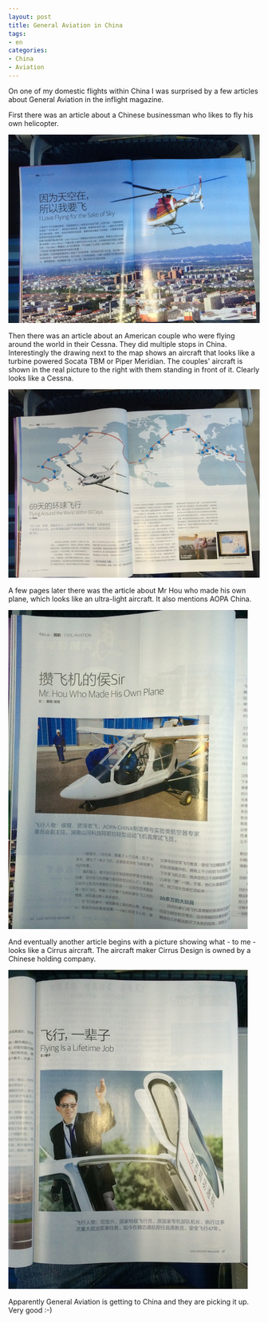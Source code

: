 ```yaml
---
layout: post
title: General Aviation in China
tags:
- en
categories:
- China
- Aviation
---
```

On one of my domestic flights within China I was surprised by a few articles about General Aviation in the inflight magazine.

First there was an article about a Chinese businessman who likes to fly his own helicopter.

![IMG 0561](/img/posts/aviation-china/IMG_0561.jpg)

Then there was an article about an American couple who were flying around the world in their Cessna. They did multiple stops in China. Interestingly the drawing next to the map shows an aircraft that looks like a turbine powered Socata TBM or Piper Meridian. The couples' aircraft is shown in the real picture to the right with them standing in front of it. Clearly looks like a Cessna.

![IMG 0562](/img/posts/aviation-china/IMG_0562.jpg)

A few pages later there was the article about Mr Hou who made his own plane, which looks like an ultra-light aircraft. It also mentions AOPA China.

![IMG 0563](/img/posts/aviation-china/IMG_0563.jpg)

And eventually another article begins with a picture showing what - to me - looks like a Cirrus aircraft. The aircraft maker Cirrus Design is owned by a Chinese holding company.

![IMG 0564](/img/posts/aviation-china/IMG_0564.jpg)

Apparently General Aviation is getting to China and they are picking it up. Very good :-)
